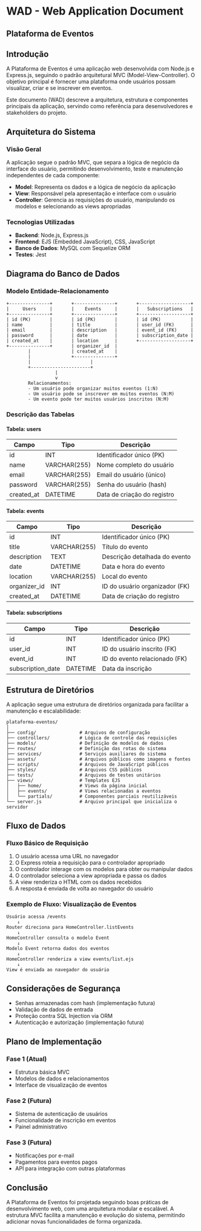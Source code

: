 # WAD - Web Application Document
## Plataforma de Eventos

## Introdução

A Plataforma de Eventos é uma aplicação web desenvolvida com Node.js e Express.js, seguindo o padrão arquitetural MVC (Model-View-Controller). O objetivo principal é fornecer uma plataforma onde usuários possam visualizar, criar e se inscrever em eventos.

Este documento (WAD) descreve a arquitetura, estrutura e componentes principais da aplicação, servindo como referência para desenvolvedores e stakeholders do projeto.

## Arquitetura do Sistema

### Visão Geral

A aplicação segue o padrão MVC, que separa a lógica de negócio da interface do usuário, permitindo desenvolvimento, teste e manutenção independentes de cada componente:

- **Model**: Representa os dados e a lógica de negócio da aplicação
- **View**: Responsável pela apresentação e interface com o usuário
- **Controller**: Gerencia as requisições do usuário, manipulando os modelos e selecionando as views apropriadas

### Tecnologias Utilizadas

- **Backend**: Node.js, Express.js
- **Frontend**: EJS (Embedded JavaScript), CSS, JavaScript
- **Banco de Dados**: MySQL com Sequelize ORM
- **Testes**: Jest

## Diagrama do Banco de Dados

### Modelo Entidade-Relacionamento

```
+---------------+       +---------------+       +-------------------+
|     Users     |       |    Events     |       |   Subscriptions   |
+---------------+       +---------------+       +-------------------+
| id (PK)       |       | id (PK)       |       | id (PK)           |
| name          |       | title         |       | user_id (FK)      |
| email         |       | description   |       | event_id (FK)     |
| password      |       | date          |       | subscription_date |
| created_at    |       | location      |       +-------------------+
+---------------+       | organizer_id  |
        |               | created_at    |
        |               +---------------+
        |                      |
        +----------------------+
                  |
                  v
        Relacionamentos:
        - Um usuário pode organizar muitos eventos (1:N)
        - Um usuário pode se inscrever em muitos eventos (N:M)
        - Um evento pode ter muitos usuários inscritos (N:M)
```

### Descrição das Tabelas

#### Tabela: users

| Campo      | Tipo         | Descrição                           |
|------------|--------------|-------------------------------------|
| id         | INT          | Identificador único (PK)            |
| name       | VARCHAR(255) | Nome completo do usuário            |
| email      | VARCHAR(255) | Email do usuário (único)            |
| password   | VARCHAR(255) | Senha do usuário (hash)             |
| created_at | DATETIME     | Data de criação do registro         |

#### Tabela: events

| Campo        | Tipo         | Descrição                           |
|--------------|--------------|-------------------------------------|
| id           | INT          | Identificador único (PK)            |
| title        | VARCHAR(255) | Título do evento                    |
| description  | TEXT         | Descrição detalhada do evento       |
| date         | DATETIME     | Data e hora do evento               |
| location     | VARCHAR(255) | Local do evento                     |
| organizer_id | INT          | ID do usuário organizador (FK)      |
| created_at   | DATETIME     | Data de criação do registro         |

#### Tabela: subscriptions

| Campo             | Tipo     | Descrição                           |
|-------------------|----------|-------------------------------------|
| id                | INT      | Identificador único (PK)            |
| user_id           | INT      | ID do usuário inscrito (FK)         |
| event_id          | INT      | ID do evento relacionado (FK)       |
| subscription_date | DATETIME | Data da inscrição                   |

## Estrutura de Diretórios

A aplicação segue uma estrutura de diretórios organizada para facilitar a manutenção e escalabilidade:

```
plataforma-eventos/
│
├── config/                # Arquivos de configuração
├── controllers/           # Lógica de controle das requisições
├── models/                # Definição de modelos de dados
├── routes/                # Definição das rotas do sistema
├── services/              # Serviços auxiliares do sistema
├── assets/                # Arquivos públicos como imagens e fontes
├── scripts/               # Arquivos de JavaScript públicos
├── styles/                # Arquivos CSS públicos
├── tests/                 # Arquivos de testes unitários
├── views/                 # Templates EJS
│   ├── home/              # Views da página inicial
│   ├── events/            # Views relacionadas a eventos
│   └── partials/          # Componentes parciais reutilizáveis
└── server.js              # Arquivo principal que inicializa o servidor
```

## Fluxo de Dados

### Fluxo Básico de Requisição

1. O usuário acessa uma URL no navegador
2. O Express roteia a requisição para o controlador apropriado
3. O controlador interage com os modelos para obter ou manipular dados
4. O controlador seleciona a view apropriada e passa os dados
5. A view renderiza o HTML com os dados recebidos
6. A resposta é enviada de volta ao navegador do usuário

### Exemplo de Fluxo: Visualização de Eventos

```
Usuário acessa /events
    ↓
Router direciona para HomeController.listEvents
    ↓
HomeController consulta o modelo Event
    ↓
Modelo Event retorna dados dos eventos
    ↓
HomeController renderiza a view events/list.ejs
    ↓
View é enviada ao navegador do usuário
```

## Considerações de Segurança

- Senhas armazenadas com hash (implementação futura)
- Validação de dados de entrada
- Proteção contra SQL Injection via ORM
- Autenticação e autorização (implementação futura)

## Plano de Implementação

### Fase 1 (Atual)
- Estrutura básica MVC
- Modelos de dados e relacionamentos
- Interface de visualização de eventos

### Fase 2 (Futura)
- Sistema de autenticação de usuários
- Funcionalidade de inscrição em eventos
- Painel administrativo

### Fase 3 (Futura)
- Notificações por e-mail
- Pagamentos para eventos pagos
- API para integração com outras plataformas

## Conclusão

A Plataforma de Eventos foi projetada seguindo boas práticas de desenvolvimento web, com uma arquitetura modular e escalável. A estrutura MVC facilita a manutenção e evolução do sistema, permitindo adicionar novas funcionalidades de forma organizada.

